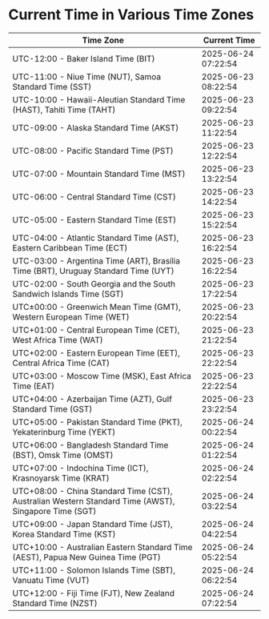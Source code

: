 # Current Time in Various Time Zones

| Time Zone | Current Time |
|-----------|--------------|
| UTC-12:00 - Baker Island Time (BIT) | 2025-06-24 07:22:54 |
| UTC-11:00 - Niue Time (NUT), Samoa Standard Time (SST) | 2025-06-23 08:22:54 |
| UTC-10:00 - Hawaii-Aleutian Standard Time (HAST), Tahiti Time (TAHT) | 2025-06-23 09:22:54 |
| UTC-09:00 - Alaska Standard Time (AKST) | 2025-06-23 11:22:54 |
| UTC-08:00 - Pacific Standard Time (PST) | 2025-06-23 12:22:54 |
| UTC-07:00 - Mountain Standard Time (MST) | 2025-06-23 13:22:54 |
| UTC-06:00 - Central Standard Time (CST) | 2025-06-23 14:22:54 |
| UTC-05:00 - Eastern Standard Time (EST) | 2025-06-23 15:22:54 |
| UTC-04:00 - Atlantic Standard Time (AST), Eastern Caribbean Time (ECT) | 2025-06-23 16:22:54 |
| UTC-03:00 - Argentina Time (ART), Brasília Time (BRT), Uruguay Standard Time (UYT) | 2025-06-23 16:22:54 |
| UTC-02:00 - South Georgia and the South Sandwich Islands Time (SGT) | 2025-06-23 17:22:54 |
| UTC±00:00 - Greenwich Mean Time (GMT), Western European Time (WET) | 2025-06-23 20:22:54 |
| UTC+01:00 - Central European Time (CET), West Africa Time (WAT) | 2025-06-23 21:22:54 |
| UTC+02:00 - Eastern European Time (EET), Central Africa Time (CAT) | 2025-06-23 22:22:54 |
| UTC+03:00 - Moscow Time (MSK), East Africa Time (EAT) | 2025-06-23 22:22:54 |
| UTC+04:00 - Azerbaijan Time (AZT), Gulf Standard Time (GST) | 2025-06-23 23:22:54 |
| UTC+05:00 - Pakistan Standard Time (PKT), Yekaterinburg Time (YEKT) | 2025-06-24 00:22:54 |
| UTC+06:00 - Bangladesh Standard Time (BST), Omsk Time (OMST) | 2025-06-24 01:22:54 |
| UTC+07:00 - Indochina Time (ICT), Krasnoyarsk Time (KRAT) | 2025-06-24 02:22:54 |
| UTC+08:00 - China Standard Time (CST), Australian Western Standard Time (AWST), Singapore Time (SGT) | 2025-06-24 03:22:54 |
| UTC+09:00 - Japan Standard Time (JST), Korea Standard Time (KST) | 2025-06-24 04:22:54 |
| UTC+10:00 - Australian Eastern Standard Time (AEST), Papua New Guinea Time (PGT) | 2025-06-24 05:22:54 |
| UTC+11:00 - Solomon Islands Time (SBT), Vanuatu Time (VUT) | 2025-06-24 06:22:54 |
| UTC+12:00 - Fiji Time (FJT), New Zealand Standard Time (NZST) | 2025-06-24 07:22:54 |
